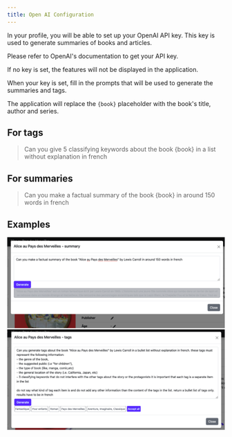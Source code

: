 ```yaml
---
title: Open AI Configuration
---
```


In your profile, you will be able to set up your OpenAI API key. This key is used to generate summaries of books and articles.

Please refer to OpenAI's documentation to get your API key.

If no key is set, the features will not be displayed in the application.

When your key is set, fill in the prompts that will be used to generate the summaries and tags.

The application will replace the `{book}` placeholder with the book's title, author and series.


## For tags
>  Can you give 5 classifying keywords about the book {book} in a list without explanation in french

## For summaries
>  Can you make a factual summary of the book {book} in around 150 words in french

## Examples

![summary generation](../../../../assets/summary.png)
![tags generation](../../../../assets/tags.png)